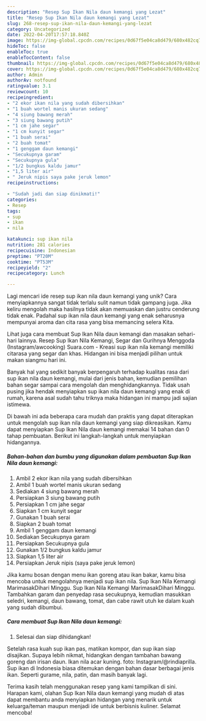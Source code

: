 ```yaml
---
description: "Resep Sup Ikan Nila daun kemangi yang Lezat"
title: "Resep Sup Ikan Nila daun kemangi yang Lezat"
slug: 268-resep-sup-ikan-nila-daun-kemangi-yang-lezat
category: Uncategorized
date: 2022-04-20T17:57:18.840Z
image: https://img-global.cpcdn.com/recipes/0d67f5e04ca8d479/680x482cq70/sup-ikan-nila-daun-kemangi-foto-resep-utama.jpg
hideToc: false
enableToc: true
enableTocContent: false
thumbnail: https://img-global.cpcdn.com/recipes/0d67f5e04ca8d479/680x482cq70/sup-ikan-nila-daun-kemangi-foto-resep-utama.jpg
cover: https://img-global.cpcdn.com/recipes/0d67f5e04ca8d479/680x482cq70/sup-ikan-nila-daun-kemangi-foto-resep-utama.jpg
author: Admin
authorAv: notfound
ratingvalue: 3.1
reviewcount: 10
recipeingredient:
- "2 ekor ikan nila yang sudah dibersihkan"
- "1 buah wortel manis ukuran sedang"
- "4 siung bawang merah"
- "3 siung bawang putih"
- "1 cm jahe segar"
- "1 cm kunyit segar"
- "1 buah serai"
- "2 buah tomat"
- "1 genggam daun kemangi"
- "Secukupnya garam"
- "Secukupnya gula"
- "1/2 bungkus kaldu jamur"
- "1,5 liter air"
- " Jeruk nipis saya pake jeruk lemon"
recipeinstructions:

- "Sudah jadi dan siap dinikmati!"
categories:
- Resep
tags:
- sup
- ikan
- nila

katakunci: sup ikan nila 
nutrition: 281 calories
recipecuisine: Indonesian
preptime: "PT20M"
cooktime: "PT53M"
recipeyield: "2"
recipecategory: Lunch

---
```





Lagi mencari ide resep sup ikan nila daun kemangi yang unik? Cara menyiapkannya sangat tidak terlalu sulit namun tidak gampang juga. Jika keliru mengolah maka hasilnya tidak akan memuaskan dan justru cenderung tidak enak. Padahal sup ikan nila daun kemangi yang enak seharusnya mempunyai aroma dan cita rasa yang bisa memancing selera Kita.





Lihat juga cara membuat Sup Ikan Nila daun kemangi dan masakan sehari-hari lainnya. Resep Sup Ikan Nila Kemangi, Segar dan Gurihnya Menggoda (Instagram/awcooking) Suara.com - Kreasi sup ikan nila kemangi memiliki citarasa yang segar dan khas. Hidangan ini bisa menjadi pilihan untuk makan siangmu hari ini.

Banyak hal yang sedikit banyak berpengaruh terhadap kualitas rasa dari sup ikan nila daun kemangi, mulai dari jenis bahan, kemudian pemilihan bahan segar sampai cara mengolah dan menghidangkannya. Tidak usah pusing jika hendak menyiapkan sup ikan nila daun kemangi yang enak di rumah, karena asal sudah tahu triknya maka hidangan ini mampu jadi sajian istimewa.






Di bawah ini ada beberapa cara mudah dan praktis yang dapat diterapkan untuk mengolah sup ikan nila daun kemangi yang siap dikreasikan. Kamu dapat menyiapkan Sup Ikan Nila daun kemangi memakai 14 bahan dan 0 tahap pembuatan. Berikut ini langkah-langkah untuk menyiapkan hidangannya.

<!--inarticleads1-->

##### Bahan-bahan dan bumbu yang digunakan dalam pembuatan Sup Ikan Nila daun kemangi:

1. Ambil 2 ekor ikan nila yang sudah dibersihkan
1. Ambil 1 buah wortel manis ukuran sedang
1. Sediakan 4 siung bawang merah
1. Persiapkan 3 siung bawang putih
1. Persiapkan 1 cm jahe segar
1. Siapkan 1 cm kunyit segar
1. Gunakan 1 buah serai
1. Siapkan 2 buah tomat
1. Ambil 1 genggam daun kemangi
1. Sediakan Secukupnya garam
1. Persiapkan Secukupnya gula
1. Gunakan 1/2 bungkus kaldu jamur
1. Siapkan 1,5 liter air
1. Persiapkan  Jeruk nipis (saya pake jeruk lemon)


Jika kamu bosan dengan menu ikan goreng atau ikan bakar, kamu bisa mencoba untuk mengolahnya menjadi sup ikan nila. Sup Ikan Nila Kemangi MarimasakDihari Minggu. Sup Ikan Nila Kemangi MarimasakDihari Minggu. Tambahkan garam dan penyedap rasa secukupnya, kemudian masukkan seledri, kemangi, daun bawang, tomat, dan cabe rawit utuh ke dalam kuah yang sudah dibumbui. 

<!--inarticleads2-->

##### Cara membuat Sup Ikan Nila daun kemangi:


1. Selesai dan siap dihidangkan!

Setelah rasa kuah sup ikan pas, matikan kompor, dan sup ikan siap disajikan. Supaya lebih nikmat, hidangkan dengan tambahan bawang goreng dan irisan daun. Ikan nila acar kuning. foto: Instagram/@rindiaprilla. Sup ikan di Indonesia biasa ditemukan dengan bahan dasar berbagai jenis ikan. Seperti gurame, nila, patin, dan masih banyak lagi. 

Terima kasih telah menggunakan resep yang kami tampilkan di sini. Harapan kami, olahan Sup Ikan Nila daun kemangi yang mudah di atas dapat membantu anda menyiapkan hidangan yang menarik untuk keluarga/teman maupun menjadi ide untuk berbisnis kuliner. Selamat mencoba!
